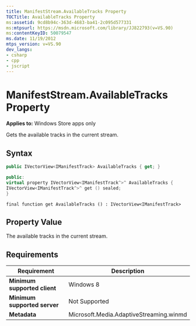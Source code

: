 ```yaml
---
title: ManifestStream.AvailableTracks Property
TOCTitle: AvailableTracks Property
ms:assetid: 9cd8b94c-363d-4683-ba41-2c095d577331
ms:mtpsurl: https://msdn.microsoft.com/library/JJ822793(v=VS.90)
ms:contentKeyID: 50079547
ms.date: 11/19/2012
mtps_version: v=VS.90
dev_langs:
- csharp
- cpp
- jscript
---
```


# ManifestStream.AvailableTracks Property

**Applies to:** Windows Store apps only

Gets the available tracks in the current stream.

## Syntax

```csharp
public IVectorView<IManifestTrack> AvailableTracks { get; }
```

```cpp
public:
virtual property IVectorView<IManifestTrack^>^ AvailableTracks {
IVectorView<IManifestTrack^>^ get () sealed;
}
```

```jscript
final function get AvailableTracks () : IVectorView<IManifestTrack>
```

## Property Value

The available tracks in the current stream.

## Requirements

|Requirement|Description|
|--- |--- |
|**Minimum supported client**|Windows 8|
|**Minimum supported server**|Not Supported|
|**Metadata**|Microsoft.Media.AdaptiveStreaming.winmd|
